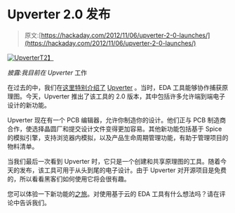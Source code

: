 # Upverter 2.0 发布

> 原文:[https://hackaday.com/2012/11/06/upverter-2-0-launches/](https://hackaday.com/2012/11/06/upverter-2-0-launches/)

[![](../Images/d666b62d590e71ff9f6ca2e4a98e8174.png "Upverter")T2】](http://hackaday.com/?attachment_id=89637)

*披露:我目前在 Upverter* 工作

在过去的中，我们在[这里特别介绍了](http://hackaday.com/2011/09/14/upverter-its-like-github-for-hardware/ "Upverter Hackaday") [Upverter](http://upverter.com "Upverter") 。当时，EDA 工具能够协作捕获原理图。今天，Upverter 推出了该工具的 2.0 版本，其中包括许多允许端到端电子设计的新功能。

Upverter 现在有一个 PCB 编辑器，允许你制造你的设计。他们正与 PCB 制造商合作，使选择晶圆厂和提交设计文件变得更加容易。其他新功能包括基于 Spice 的模拟引擎，支持浏览器内模拟，以及产品生命周期管理功能，有助于管理项目的物料清单。

当我们最后一次看到 Upverter 时，它只是一个创建和共享原理图的工具。随着今天的发布，该工具可用于从头到尾的电子设计。由于 Upverter 对开源项目是免费的，所以看看黑客们如何使用它将会很有趣。

您可以体验一下新功能的[之旅](http://upverter.com/tour/ "Upverter Tour")。对使用基于云的 EDA 工具有什么想法吗？请在评论中告诉我们。